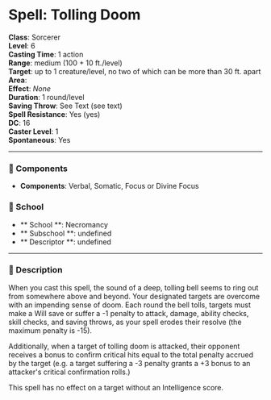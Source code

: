 
# Spell: Tolling Doom
**Class**: Sorcerer  
**Level**: 6  
**Casting Time**: 1 action  
**Range**: medium (100 + 10 ft./level)  
**Target**: up to 1 creature/level, no two of which can be more than 30 ft. apart  
**Area**:   
**Effect**: _None_  
**Duration**: 1 round/level  
**Saving Throw**: See Text (see text)  
**Spell Resistance**: Yes (yes)  
**DC**: 16  
**Caster Level**: 1  
**Spontaneous**: Yes

---

### 🔮 Components
- **Components**: Verbal, Somatic, Focus or Divine Focus

### 🏫 School
- ** School **: Necromancy
- ** Subschool **: undefined
- ** Descriptor **: undefined
---

### 📜 Description
When you cast this spell, the sound of a deep, tolling bell seems to ring out from somewhere above and beyond. Your designated targets are overcome with an impending sense of doom. Each round the bell tolls, targets must make a Will save or suffer a -1 penalty to attack, damage, ability checks, skill checks, and saving throws, as your spell erodes their resolve (the maximum penalty is -15).

Additionally, when a target of tolling doom is attacked, their opponent receives a bonus to confirm critical hits equal to the total penalty accrued by the target (e.g. a target suffering a -3 penalty grants a +3 bonus to an attacker's critical confirmation rolls.)

This spell has no effect on a target without an Intelligence score.

